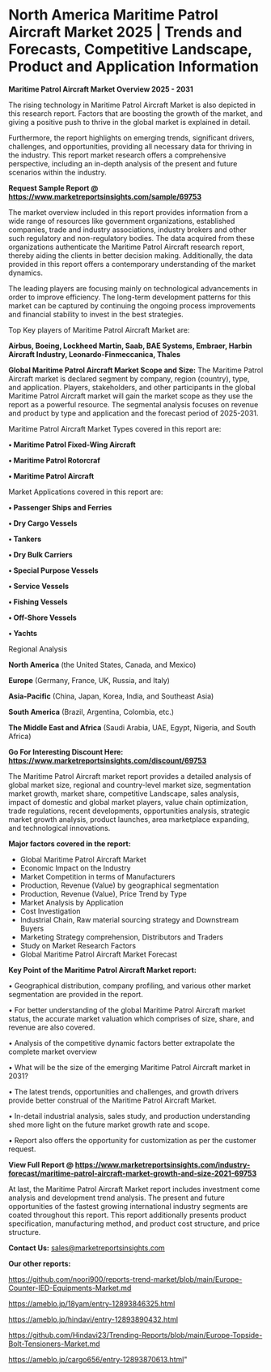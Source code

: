 # North America Maritime Patrol Aircraft Market 2025 | Trends and Forecasts, Competitive Landscape, Product and Application Information

<Strong> Maritime Patrol Aircraft Market Overview 2025 - 2031</strong>

The rising technology in Maritime Patrol Aircraft Market is also depicted in this research report. Factors that are boosting the growth of the market, and giving a positive push to thrive in the global market is explained in detail.

Furthermore, the report highlights on emerging trends, significant drivers, challenges, and opportunities, providing all necessary data for thriving in the industry. This report market research offers a comprehensive perspective, including an in-depth analysis of the present and future scenarios within the industry.

<strong>Request Sample Report @ <a href=https://www.marketreportsinsights.com/sample/69753>https://www.marketreportsinsights.com/sample/69753</a></strong>

The market overview included in this report provides information from a wide range of resources like government organizations, established companies, trade and industry associations, industry brokers and other such regulatory and non-regulatory bodies. The data acquired from these organizations authenticate the Maritime Patrol Aircraft research report, thereby aiding the clients in better decision making. Additionally, the data provided in this report offers a contemporary understanding of the market dynamics.

The leading players are focusing mainly on technological advancements in order to improve efficiency. The long-term development patterns for this market can be captured by continuing the ongoing process improvements and financial stability to invest in the best strategies.

Top Key players of Maritime Patrol Aircraft Market are:

<strong>Airbus, Boeing, Lockheed Martin, Saab, BAE Systems, Embraer, Harbin Aircraft Industry, Leonardo-Finmeccanica, Thales</strong>

<strong><b>Global Maritime Patrol Aircraft Market Scope and Size:</b></strong>
The Maritime Patrol Aircraft market is declared segment by company, region (country), type, and application. Players, stakeholders, and other participants in the global Maritime Patrol Aircraft market will gain the market scope as they use the report as a powerful resource. The segmental analysis focuses on revenue and product by type and application and the forecast period of 2025-2031.

Maritime Patrol Aircraft Market Types covered in this report are:

<strong>• Maritime Patrol Fixed-Wing Aircraft

• Maritime Patrol Rotorcraf

• Maritime Patrol Aircraft</strong>

Market Applications covered in this report are:

<strong>• Passenger Ships and Ferries

• Dry Cargo Vessels

• Tankers

• Dry Bulk Carriers

• Special Purpose Vessels

• Service Vessels

• Fishing Vessels

• Off-Shore Vessels

• Yachts</strong> 

Regional Analysis

<strong>North America</strong> (the United States, Canada, and Mexico)

<strong>Europe</strong> (Germany, France, UK, Russia, and Italy)

<strong>Asia-Pacific</strong> (China, Japan, Korea, India, and Southeast Asia)

<strong>South America</strong> (Brazil, Argentina, Colombia, etc.)

<strong>The Middle East and Africa</strong> (Saudi Arabia, UAE, Egypt, Nigeria, and South Africa)

<strong>Go For Interesting Discount Here: <a href=https://www.marketreportsinsights.com/discount/69753>https://www.marketreportsinsights.com/discount/69753</a></strong>

The Maritime Patrol Aircraft market report provides a detailed analysis of global market size, regional and country-level market size, segmentation market growth, market share, competitive Landscape, sales analysis, impact of domestic and global market players, value chain optimization, trade regulations, recent developments, opportunities analysis, strategic market growth analysis, product launches, area marketplace expanding, and technological innovations.

<strong><b>Major factors covered in the report:</b></strong>
<ul>
  <li>Global Maritime Patrol Aircraft Market </li>
  <li>Economic Impact on the Industry</li>
  <li>Market Competition in terms of Manufacturers</li>
  <li>Production, Revenue (Value) by geographical segmentation</li>
  <li>Production, Revenue (Value), Price Trend by Type</li>
  <li>Market Analysis by Application</li>
  <li>Cost Investigation</li>
  <li>Industrial Chain, Raw material sourcing strategy and Downstream Buyers</li>
  <li>Marketing Strategy comprehension, Distributors and Traders</li>
  <li>Study on Market Research Factors</li>
  <li>Global Maritime Patrol Aircraft Market Forecast</li>
</ul>

<strong><b>Key Point of the Maritime Patrol Aircraft Market report:</b></strong>

• Geographical distribution, company profiling, and various other market segmentation are provided in the report.

• For better understanding of the global Maritime Patrol Aircraft market status, the accurate market valuation which comprises of size, share, and revenue are also covered.

• Analysis of the competitive dynamic factors better extrapolate the complete market overview

• What will be the size of the emerging Maritime Patrol Aircraft market in 2031?

• The latest trends, opportunities and challenges, and growth drivers provide better construal of the Maritime Patrol Aircraft Market.

• In-detail industrial analysis, sales study, and production understanding shed more light on the future market growth rate and scope.

• Report also offers the opportunity for customization as per the customer request.

<strong><b>View Full Report @ <a href=https://www.marketreportsinsights.com/industry-forecast/maritime-patrol-aircraft-market-growth-and-size-2021-69753>https://www.marketreportsinsights.com/industry-forecast/maritime-patrol-aircraft-market-growth-and-size-2021-69753</a></b></strong>


At last, the Maritime Patrol Aircraft Market report includes investment come analysis and development trend analysis. The present and future opportunities of the fastest growing international industry segments are coated throughout this report. This report additionally presents product specification, manufacturing method, and product cost structure, and price structure.

<strong>Contact Us:</strong>
sales@marketreportsinsights.com

<strong>Our other reports:</strong>

<a href=https://github.com/noori900/reports-trend-market/blob/main/Europe-Counter-IED-Equipments-Market.md>https://github.com/noori900/reports-trend-market/blob/main/Europe-Counter-IED-Equipments-Market.md</a>

<a href=https://ameblo.jp/18yam/entry-12893846325.html>https://ameblo.jp/18yam/entry-12893846325.html</a>

<a href=https://ameblo.jp/hindavi/entry-12893890432.html>https://ameblo.jp/hindavi/entry-12893890432.html</a>

<a href=https://github.com/Hindavi23/Trending-Reports/blob/main/Europe-Topside-Bolt-Tensioners-Market.md>https://github.com/Hindavi23/Trending-Reports/blob/main/Europe-Topside-Bolt-Tensioners-Market.md</a>

<a href=https://ameblo.jp/cargo656/entry-12893870613.html>https://ameblo.jp/cargo656/entry-12893870613.html</a>"
